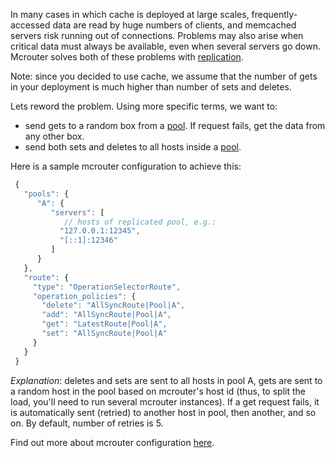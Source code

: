 In many cases in which cache is deployed at large scales, frequently-accessed data are read by huge numbers of clients, and memcached servers risk running out of connections. Problems may also arise when critical data must always be available, even when several servers go down. Mcrouter solves both of these problems with [replication](http://en.wikipedia.org/wiki/Replication_(computing)).

Note: since you decided to use cache, we assume that the number of gets in your deployment is much higher than number of sets and deletes.

Lets reword the problem. Using more specific terms, we want to:
* send gets to a random box from a [pool](Pools). If request fails, get the data from any other box.
* send both sets and deletes to all hosts inside a [pool](Pools).

Here is a sample mcrouter configuration to achieve this:

```JavaScript
 {
   "pools": {
      "A": {
         "servers": [
            // hosts of replicated pool, e.g.:
           "127.0.0.1:12345",
           "[::1]:12346"
         ]
      }
   },
   "route": {
     "type": "OperationSelectorRoute",
     "operation_policies": {
       "delete": "AllSyncRoute|Pool|A",
       "add": "AllSyncRoute|Pool|A",
       "get": "LatestRoute|Pool|A",
       "set": "AllSyncRoute|Pool|A"
     }
   }
 }
```

_Explanation_: deletes and sets are sent to all hosts in pool A, gets are sent to a random host in the pool based on mcrouter's host id (thus, to split the load, you'll need to run several mcrouter instances). If a get request fails, it is automatically sent (retried) to another host in pool, then another, and so on. By default, number of retries is 5.

Find out more about mcrouter configuration [here](Configuration).